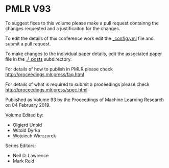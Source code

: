 # PMLR V93

To suggest fixes to this volume please make a pull request containng the changes requested and a justificaiton for the changes.

To edit the details of this conference work edit the [_config.yml](./_config.yml) file and submit a pull request.

To make changes to the individual paper details, edit the associated paper file in the [./_posts](./_posts) subdirectory.

For details of how to publish in PMLR please check http://proceedings.mlr.press/faq.html

For details of what is required to submit a proceedings please check http://proceedings.mlr.press/spec.html



Published as Volume 93 by the Proceedings of Machine Learning Research on 04 February 2019.

Volume Edited by:
  * Olgierd Unold
  * Witold Dyrka
  * Wojciech Wieczorek

Series Editors:
  * Neil D. Lawrence
  * Mark Reid
